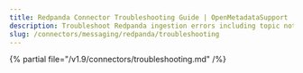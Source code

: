 ```yaml
---
title: Redpanda Connector Troubleshooting Guide | OpenMetadataSupport
description: Troubleshoot Redpanda ingestion errors including topic not found, schema mismatch, or token failures.
slug: /connectors/messaging/redpanda/troubleshooting
---
```


{% partial file="/v1.9/connectors/troubleshooting.md" /%}
